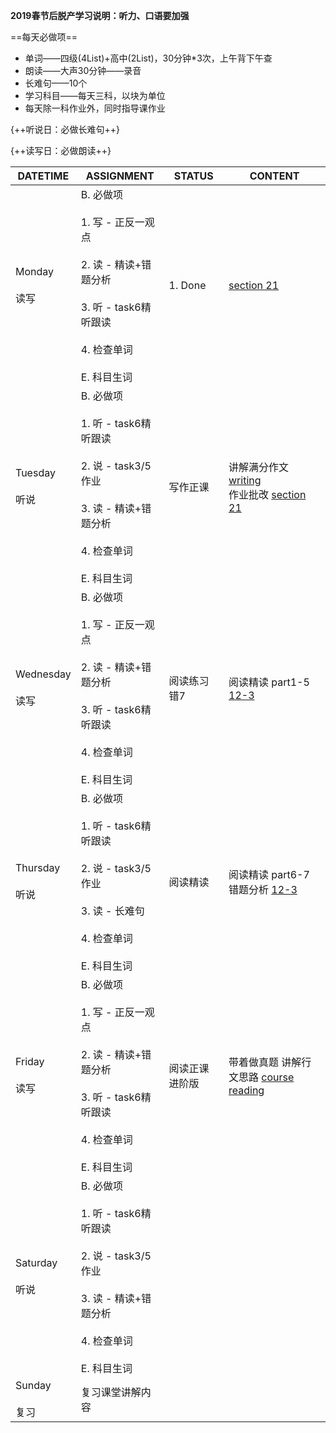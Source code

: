 **2019春节后脱产学习说明：听力、口语要加强**

==每天必做项==

* 单词——四级(4List)+高中(2List)，30分钟*3次，上午背下午查
* 朗读——大声30分钟——录音
* 长难句——10个
* 学习科目——每天三科，以块为单位
* 每天除一科作业外，同时指导课作业

{++听说日：必做长难句++}

{++读写日：必做朗读++}

DATETIME |  ASSIGNMENT | STATUS | CONTENT
------------ | ------------- | ------------- | -------------
Monday    <br><br>读写 | B. 必做项<br><br> 1. 写 - 正反一观点<br><br> 2. 读 - 精读+错题分析 <br><br> 3. 听 - task6精听跟读<br><br> 4. 检查单词<br><br> E. 科目生词 | 1. Done | [section 21](../write/section.md#2019-03-11) 
Tuesday   <br><br>听说 | B. 必做项<br><br> 1. 听 - task6精听跟读<br><br> 2. 说 - task3/5作业    <br><br> 3. 读 - 精读+错题分析 <br><br> 4. 检查单词<br><br> E. 科目生词 | 写作正课 | 讲解满分作文 [writing](../courses/writing#2019-03-12)<br>作业批改 [section 21](../write/section.md#2019-03-11)
Wednesday <br><br>读写 | B. 必做项<br><br> 1. 写 - 正反一观点<br><br> 2. 读 - 精读+错题分析 <br><br> 3. 听 - task6精听跟读<br><br> 4. 检查单词<br><br> E. 科目生词 | 阅读练习 错7 | 阅读精读 part1-5 [12-3](../read/12-3.md)
Thursday  <br><br>听说 | B. 必做项<br><br> 1. 听 - task6精听跟读<br><br> 2. 说 - task3/5作业    <br><br> 3. 读 - 长难句 <br><br> 4. 检查单词<br><br> E. 科目生词 | 阅读精读 | 阅读精读 part6-7 错题分析 [12-3](../read/12-3.md)
Friday    <br><br>读写 | B. 必做项<br><br> 1. 写 - 正反一观点<br><br> 2. 读 - 精读+错题分析 <br><br> 3. 听 - task6精听跟读<br><br> 4. 检查单词<br><br> E. 科目生词 | 阅读正课 进阶版 | 带着做真题 讲解行文思路 [course reading](../courses/reading.md)
Saturday  <br><br>听说 | B. 必做项<br><br> 1. 听 - task6精听跟读<br><br> 2. 说 - task3/5作业    <br><br> 3. 读 - 精读+错题分析 <br><br> 4. 检查单词<br><br> E. 科目生词 | 
Sunday    <br><br>复习 | 复习课堂讲解内容 | 